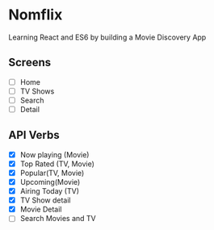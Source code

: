 # Nomflix

Learning React and ES6 by building a Movie Discovery App

## Screens

- [ ] Home
- [ ] TV Shows
- [ ] Search
- [ ] Detail

## API Verbs

- [x] Now playing (Movie)
- [x] Top Rated (TV, Movie)
- [x] Popular(TV, Movie)
- [x] Upcoming(Movie)
- [x] Airing Today (TV)
- [x] TV Show detail
- [x] Movie Detail
- [ ] Search Movies and TV
